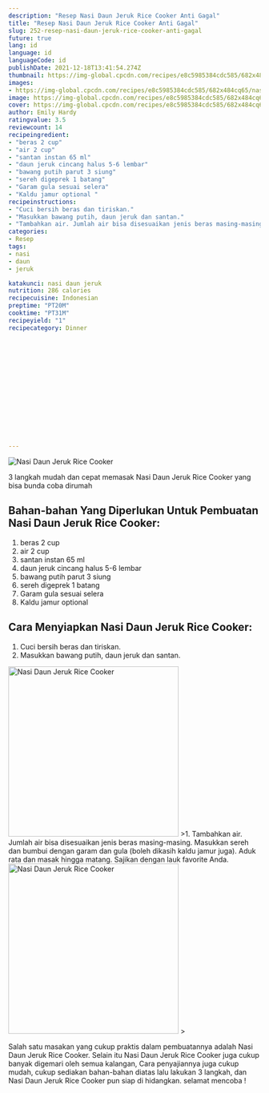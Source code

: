```yaml
---
description: "Resep Nasi Daun Jeruk Rice Cooker Anti Gagal"
title: "Resep Nasi Daun Jeruk Rice Cooker Anti Gagal"
slug: 252-resep-nasi-daun-jeruk-rice-cooker-anti-gagal
future: true
lang: id
language: id
languageCode: id
publishDate: 2021-12-18T13:41:54.274Z 
thumbnail: https://img-global.cpcdn.com/recipes/e8c5985384cdc585/682x484cq65/nasi-daun-jeruk-rice-cooker-foto-resep-utama.png
images:
- https://img-global.cpcdn.com/recipes/e8c5985384cdc585/682x484cq65/nasi-daun-jeruk-rice-cooker-foto-resep-utama.png
image: https://img-global.cpcdn.com/recipes/e8c5985384cdc585/682x484cq65/nasi-daun-jeruk-rice-cooker-foto-resep-utama.png
cover: https://img-global.cpcdn.com/recipes/e8c5985384cdc585/682x484cq65/nasi-daun-jeruk-rice-cooker-foto-resep-utama.png
author: Emily Hardy
ratingvalue: 3.5
reviewcount: 14
recipeingredient:
- "beras 2 cup"
- "air 2 cup"
- "santan instan 65 ml"
- "daun jeruk cincang halus 5-6 lembar"
- "bawang putih parut 3 siung"
- "sereh digeprek 1 batang"
- "Garam gula sesuai selera"
- "Kaldu jamur optional "
recipeinstructions:
- "Cuci bersih beras dan tiriskan."
- "Masukkan bawang putih, daun jeruk dan santan."
- "Tambahkan air. Jumlah air bisa disesuaikan jenis beras masing-masing. Masukkan sereh dan bumbui dengan garam dan gula (boleh dikasih kaldu jamur juga). Aduk rata dan masak hingga matang. Sajikan dengan lauk favorite Anda."
categories:
- Resep
tags:
- nasi
- daun
- jeruk

katakunci: nasi daun jeruk 
nutrition: 286 calories
recipecuisine: Indonesian
preptime: "PT20M"
cooktime: "PT31M"
recipeyield: "1"
recipecategory: Dinner


     
    
    
    
    
    
    
    
    
    
    
      
    
---
```



![Nasi Daun Jeruk Rice Cooker](https://img-global.cpcdn.com/recipes/e8c5985384cdc585/682x484cq65/nasi-daun-jeruk-rice-cooker-foto-resep-utama.png)

3 langkah mudah dan cepat memasak  Nasi Daun Jeruk Rice Cooker yang bisa bunda coba dirumah

<!--inarticleads1-->

## Bahan-bahan Yang Diperlukan Untuk Pembuatan Nasi Daun Jeruk Rice Cooker:

1. beras 2 cup
1. air 2 cup
1. santan instan 65 ml
1. daun jeruk cincang halus 5-6 lembar
1. bawang putih parut 3 siung
1. sereh digeprek 1 batang
1. Garam gula sesuai selera
1. Kaldu jamur optional 



<!--inarticleads2-->

## Cara Menyiapkan Nasi Daun Jeruk Rice Cooker:

1. Cuci bersih beras dan tiriskan.
1. Masukkan bawang putih, daun jeruk dan santan.
<img class="lazyload" data-src="https://img-global.cpcdn.com/steps/0ca6c856555b52b2/160x128cq70/nasi-daun-jeruk-rice-cooker-langkah-memasak-2-foto.png" alt="Nasi Daun Jeruk Rice Cooker" width="340" height="340">
>1. Tambahkan air. Jumlah air bisa disesuaikan jenis beras masing-masing. Masukkan sereh dan bumbui dengan garam dan gula (boleh dikasih kaldu jamur juga). Aduk rata dan masak hingga matang. Sajikan dengan lauk favorite Anda.
<img class="lazyload" data-src="https://img-global.cpcdn.com/steps/98c8260985a1b3aa/160x128cq70/nasi-daun-jeruk-rice-cooker-langkah-memasak-3-foto.png" alt="Nasi Daun Jeruk Rice Cooker" width="340" height="340">
>



Salah satu masakan yang cukup praktis dalam pembuatannya adalah  Nasi Daun Jeruk Rice Cooker. Selain itu  Nasi Daun Jeruk Rice Cooker  juga cukup banyak digemari oleh semua kalangan, Cara penyajiannya juga cukup mudah, cukup sediakan bahan-bahan diatas lalu lakukan 3 langkah, dan  Nasi Daun Jeruk Rice Cooker  pun siap di hidangkan. selamat mencoba !
